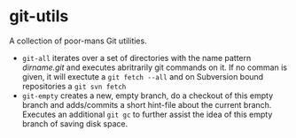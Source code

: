 git-utils
=========

A collection of poor-mans Git utilities.

* `git-all` iterates over a set of directories with the name pattern 
  _dirname.git_ and executes abritrarily git commands on it.
  If no comman is given, it will exectute a `git fetch --all` and on
  Subversion bound repositories a `git svn fetch`
* `git-empty` creates a new, empty branch, do a checkout of this empty
  branch and adds/commits a short hint-file about the current branch.
  Executes an additional `git gc` to further assist the idea of this 
  empty branch of saving disk space.
